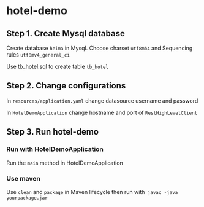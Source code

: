 # hotel-demo

## Step 1. Create Mysql database

Create database `heima` in Mysql. Choose charset `utf8mb4` and Sequencing rules `utf8mv4_general_ci`

Use tb_hotel.sql to create table `tb_hotel`

## Step 2. Change configurations

In `resources/application.yaml`
change datasource username and password

In `HotelDemoApplication`
change hostname and port of `RestHighLevelClient`

## Step 3. Run hotel-demo

### Run with HotelDemoApplication
Run the `main` method in  HotelDemoApplication

### Use maven
Use `clean` and `package` in Maven lifecycle
then run with` javac -java yourpackage.jar`

